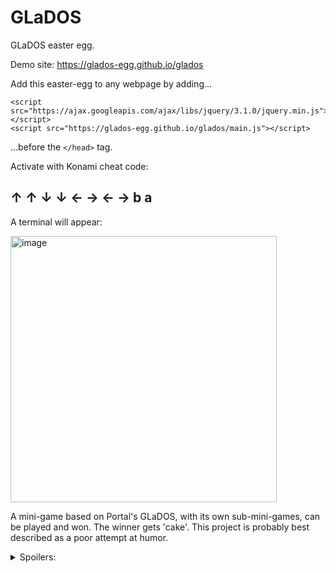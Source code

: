 # GLaDOS
GLaDOS easter egg.

Demo site: https://glados-egg.github.io/glados

Add this easter-egg to any webpage by adding...
```
<script src="https://ajax.googleapis.com/ajax/libs/jquery/3.1.0/jquery.min.js"></script>
<script src="https://glados-egg.github.io/glados/main.js"></script>
```

...before the ```</head>``` tag.

Activate with Konami cheat code:

## ↑ ↑ ↓ ↓ ← → ← → b a


A terminal will appear:

<img width="426" alt="image" src="https://user-images.githubusercontent.com/103392098/162673025-1ef28799-cd83-4afe-96c4-00b4bf345df6.png">

A mini-game based on Portal's GLaDOS, with its own sub-mini-games, can be played and won. The winner gets 'cake'. This project is probably best described as a poor attempt at humor.

<details>
  <summary>Spoilers:</summary>
  
Spoiler:

Don't cheat and ruin the fun. The game will literally tell you when you've won, and it can be more rewarding when you do it honestly. The chess game can of course be won too. I will know every time anyone won the game...well, at least if they take the 'cake'. The reason for vagueness and misspellings below is intentional and meant to block lazy attempts by habitual cheaters to game the game.

MORE SPOILERS?

Chess game is just the basic strategy game with simple 'AI' moves. Just for fun whether you win or lose.

While tinkering with GLaDOS, you might note the odd merror messages. If you produce enough errors, one or more error messages might suggest it actually means or does something interesting.

That leads to the ending where it actually tells you that you've won.

If a slice of cake costs about five, maybe something worth the same amount can be accepted by the winner to exchange for the cash needed to acquire a rewarding slice of cake from their local purveyor of pastries? (Yes, I'm just giving the winner a digitl wallet and its key to take, which is loaded with ~about~ five in northern North America, which anyone can see if claimed yet anonymously, which is the equivalent of you getting your precious cake. You didn't think I would lie to you, did you?).

"HOW SHOULD I HAVE KNOWN THIS WITHOUT CHEATING?"

Just by playing the game as intended. The credits and certain error and help messages tell you that you're wasting your time when attempting the application process because it closed quite a few years ago on an interesting date in 2009. It also promises cake to the winner, but GLaDOS occasionally tells you this is a lie. When you win the game, you'll realize the lie was technically correct because software cannot give actual cake to a human, but effectively true because it can give a human something it can exchange to purchase actual cake in real human life. Applying is really just an error-message generating exercise to get you to notice something odd about some of the messages everytime you fail. Then again, they're all fairly odd now that GLaDOS is relegated from Artificial Intelligence down to mere MS-DOS duties.

If you note the "help" system, it gives you all the commands. You can type 'help chess' and learn it's only a mini-game in the GLaDOS game only for fun. One of the other games was never built for interesting reasons, and another one has no actual winnable outcome (a war games reference ala Mat Broderick).

The error messages eventually (randomly) suggest that you don't know what the error numbers do. Not what they 'mean'; what they "do'. Errors can actually DO something? So type in those numbers. Wait. You get told you win, but wait a bit longer. You get your all-so-precious piece of icing-covered pastry! Those numbers at the end of the cake are directly related to the date application to become an AI participant stopped being processed (an interesting date in history where GLaDOS might have figured out how to effectively give a slice of 'cake' to a human). The obvious string of characters at the very ending is you 'key' to claim your 'cake', which isn't a lie afterall because you seem to be able to just buy a nice piece of cake now hey?

EVEN MORE SPOILER:

Don't feel bad, this was intentionally made hard. Read the rest of the spoilers above. The date the credits refer to is jan 3 of 2009 which is the date that bitcoin became a thing. I can't give you a slice of cake through software, but could I give you enough bitcoin to buy a piece of cake? The cake image that displays when you win contains a btcoin wallt address. You ask a friend who knows what a computer bitcoin is, and they can help you claim that wallt. Those 34 vertical letters starting with a 1 (wallets always start with 1 or 3 and are 25 to 34 chars long) are the address of the coin wallt, and you can see that I depositd about five worth of those coins into that wallet when I made this game. The key to the wallet is obvious when you play the game and legit win it. Now that you have that 'key' and accepted your winnings, you can afford to buy yourself or a friend a nice piece of cake, eh?

I JUST WANT TO SEE BEHIND THE MAGIC CURTAIN PLEASE:

When GLaDOs appears, type in anything. An error appears and suggests you use 'help'.
Type in 'help'. A list appears.
One option suggests you type 'apply'. Type 'apply'.
Type in anything. An error appears. Keep trying until you see an error message mentioning that an error code can also be a command for something.
Type in '4815162342'. A cake eventually appears. The chars at the end of the cake image are a wallt address containing about five. The key is shown directly below. I'm intending for you to import that into your own and then you'll have anough for buying an actual slice of cake.



IF YOU CHEATED AND CLAIMED AND FEEL BAD, JUST DEPOSIT BACK AND LEAVE IT BE FOR A TRUE WINNER. NO JUDGEMENT. IT'S ALL ANONYMOUS ANYHOW BY DESIGN.
  
</details>